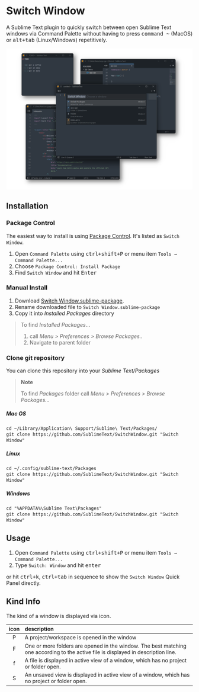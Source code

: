 # Switch Window

A Sublime Text plugin to quickly switch between open Sublime Text windows 
via Command Palette without having to press <kbd>command ~</kbd> (MacOS) 
or <kbd>alt+tab</kbd> (Linux/Windows) repetitively.

![](preview.png)

## Installation

### Package Control

The easiest way to install is using [Package Control](https://packagecontrol.io). It's listed as `Switch Window`.

1. Open `Command Palette` using <kbd>ctrl+shift+P</kbd> or menu item `Tools → Command Palette...`
2. Choose `Package Control: Install Package`
3. Find `Switch Window` and hit <kbd>Enter</kbd>

### Manual Install

1. Download [Switch Window.sublime-package](https://github.com/SublimeText/SwitchWindow/releases).
2. Rename downloaded file to `Switch Window.sublime-package`
3. Copy it into _Installed Packages_ directory
   
> To find _Installed Packages_...
>
> 1. call _Menu > Preferences > Browse Packages.._
> 2. Navigate to parent folder

### Clone git repository

You can clone this repository into your _Sublime Text/Packages_

> **Note**
>
> To find _Packages_ folder call _Menu > Preferences > Browse Packages..._

##### Mac OS

```shell
cd ~/Library/Application\ Support/Sublime\ Text/Packages/
git clone https://github.com/SublimeText/SwitchWindow.git "Switch Window"
```

##### Linux

```shell
cd ~/.config/sublime-text/Packages
git clone https://github.com/SublimeText/SwitchWindow.git "Switch Window"
```

##### Windows

```shell
cd "%APPDATA%\Sublime Text\Packages"
git clone https://github.com/SublimeText/SwitchWindow.git "Switch Window"
```

## Usage

1. Open `Command Palette` using <kbd>ctrl+shift+P</kbd> or menu item `Tools → Command Palette...`
2. Type `Switch: Window` and hit <kbd>enter</kbd>

or hit <kbd>ctrl+k</kbd>, <kbd>ctrl+tab</kbd> in sequence
to show the `Switch Window` Quick Panel directly.

## Kind Info

The kind of a window is displayed via icon.

| icon | description
|:----:|:---
| P    | A project/workspace is opened in the window
| F    | One or more folders are opened in the window. The best matching one according to the active file is displayed in description line.
| f    | A file is displayed in active view of a window, which has no project or folder open.
| S    | An unsaved view is displayed in active view of a window, which has no project or folder open.